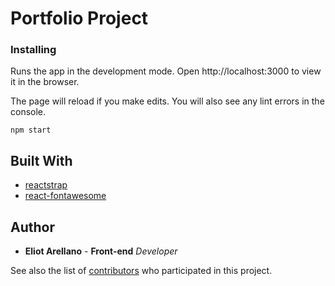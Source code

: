 # Portfolio Project

### Installing

Runs the app in the development mode.
Open http://localhost:3000 to view it in the browser.

The page will reload if you make edits.
You will also see any lint errors in the console.

```
npm start
```

## Built With

* [reactstrap](https://reactstrap.github.io/)
* [react-fontawesome](https://github.com/FortAwesome/react-fontawesome)

## Author

* **Eliot Arellano** - **Front-end** *Developer*

See also the list of [contributors](https://github.com/your/project/contributors) who participated in this project.